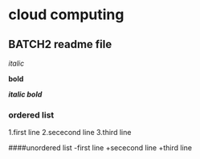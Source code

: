 # cloud computing
## BATCH2  readme file

*italic*

**bold**

***italic bold***

### ordered list
1.first line
2.sececond line
3.third line

####unordered list
-first line
+sececond line
+third line
